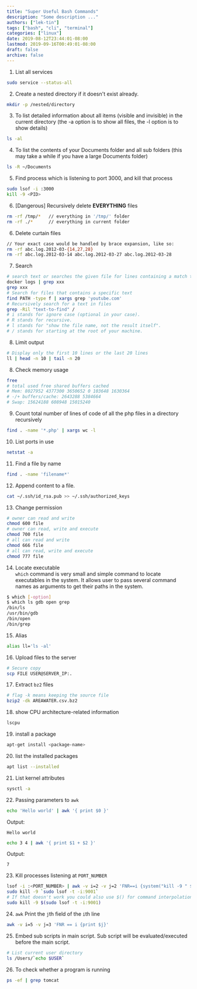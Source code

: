 ```yaml
---
title: "Super Useful Bash Commands"
description: "Some description ..."
authors: ["lek-tin"]
tags: ["bash", "cli", "terminal"]
categories: ["linux"]
date: 2019-08-12T23:44:01-08:00
lastmod: 2019-09-16T00:49:01-08:00
draft: false
archive: false
---
```

1. List all services
```bash
sudo service --status-all
```

2. Create a nested directory if it doesn't exist already.
```bash
mkdir -p /nested/directory
```

3. To list detailed information about all items (visible and invisible) in the current directory (the -a option is to show all files, the -l option is to show details)
```bash
ls -al
```

4. To list the contents of your Documents folder and all sub folders (this may take a while if you have a large Documents folder)
```bash
ls -R ~/Documents
```

5. Find process which is listening to port 3000, and kill that process
```bash
sudo lsof -i :3000 
kill -9 <PID>
```

6. [Dangerous] Recursively delete **EVERYTHING** files
```bash
rm -rf /tmp/*   // everything in '/tmp/' folder
rm -rf ./*      // everything in current folder
```

6. Delete curtain files
```bash
// Your exact case would be handled by brace expansion, like so:
rm -rf abc.log.2012-03-{14,27,28}
rm -rf abc.log.2012-03-14 abc.log.2012-03-27 abc.log.2012-03-28
```

7. Search
```bash
# search text or searches the given file for lines containing a match to the given strings or words.
docker logs | grep xxx
grep xxx
# Search for files that contains a specific text
find PATH -type f | xargs grep 'youtube.com'
# Recursively search for a text in files
grep -Ril "text-to-find" /
# i stands for ignore case (optional in your case).
# R stands for recursive.
# l stands for "show the file name, not the result itself".
# / stands for starting at the root of your machine.
``` 

8. Limit output
```bash
# Display only the first 10 lines or the last 20 lines
ll | head -n 10 | tail -n 20
```

8. Check memory usage
```bash
free
# total used free shared buffers cached
# Mem: 8027952 4377300 3650652 0 103648 1630364
# -/+ buffers/cache: 2643288 5384664
# Swap: 15624188 608948 15015240
```

9. Count total number of lines of code of all the php files in a directory recursively
```bash
find . -name '*.php' | xargs wc -l
```

10. List ports in use
```bash
netstat -a
```

11. Find a file by name
```bash
find . -name 'filename*'
```
12. Append content to a file.
```bash
cat ~/.ssh/id_rsa.pub >> ~/.ssh/authorized_keys
```
13. Change permission
```bash
# owner can read and write
chmod 600 file
# owner can read, write and execute
chmod 700 file
# all can read and write
chmod 666 file
# all can read, write and execute
chmod 777 file
```
14. Locate executable  
`which` command is very small and simple command to locate executables in the system. It allows user to pass several command names as arguments to get their paths in the system.
```bash
$ which [-option]
$ which ls gdb open grep
/bin/ls
/usr/bin/gdb
/bin/open
/bin/grep
```
15. Alias
```bash
alias ll='ls -al'
```
16. Upload files to the server
```bash
# Secure copy
scp FILE USER@SERVER_IP:.
```
17. Extract `bz2` files
```bash
# flag -k means keeping the source file
bzip2 -dk AREAWATER.csv.bz2
```
18. show CPU architecture-related information
```bash
lscpu
```
19. install a package
```bash
apt-get install <package-name>
```
20. list the installed packages
```bash
apt list --installed
```
21. List kernel attributes
```bash
sysctl -a
```
22. Passing parameters to `awk`
```bash
echo 'Hello world' | awk '{ print $0 }'
```
Output:
```
Hello world
```
```bash
echo 3 4 | awk '{ print $1 + $2 }'
```
Output:
```
7
```
23. Kill processes listening at `PORT_NUMBER`
```bash
lsof -i :<PORT_NUMBER> | awk -v i=2 -v j=2 'FNR==i {system("kill -9 " $2)}'
sudo kill -9 `sudo lsof -t -i:9001`
# If that doesn't work you could also use $() for command interpolation:
sudo kill -9 $(sudo lsof -t -i:9001)
```
24. `awk` Print the `j`th field of the `i`th line
```bash
awk -v i=5 -v j=3 'FNR == i {print $j}'
```
25. Embed sub scripts in main script. Sub script will be evaluated/executed before the main script.
```bash
# List current user directory
ls /Users/`echo $USER`
```
26. To check whether a program is running
```bash
ps -ef | grep tomcat
```